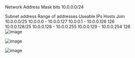 Network Address	Mask bits
10.0.0.0/24



Subnet address	Range of addresses	Useable IPs	Hosts	Join	
10.0.0.0/25	10.0.0.0 - 10.0.0.127	10.0.0.1 - 10.0.0.126	126		
10.0.0.128/25	10.0.0.128 - 10.0.0.255	10.0.0.129 - 10.0.0.254	126		
![image](https://github.com/user-attachments/assets/6a788ace-8727-4d11-b239-6c0b81f546c6)


![image](https://github.com/user-attachments/assets/1be22708-ab27-4622-8a90-2b6a3999b1df)

![image](https://github.com/user-attachments/assets/43046125-e44b-44b0-8671-4cb5daab3890)
